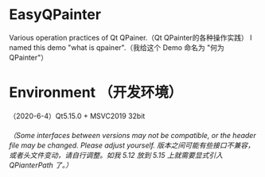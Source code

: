 # EasyQPainter 
Various operation practices of Qt QPainer.（Qt QPainter的各种操作实践）
I named this demo "what is qpainer".（我给这个 Demo 命名为 "何为 QPainter"）

# Environment （开发环境）
（2020-6-4）Qt5.15.0 + MSVC2019 32bit
###### （Some interfaces between versions may not be compatible, or the header file may be changed. Please adjust yourself. 版本之间可能有些接口不兼容，或者头文件变动，请自行调整。如我 5.12 放到 5.15 上就需要显式引入 QPianterPath 了。）
